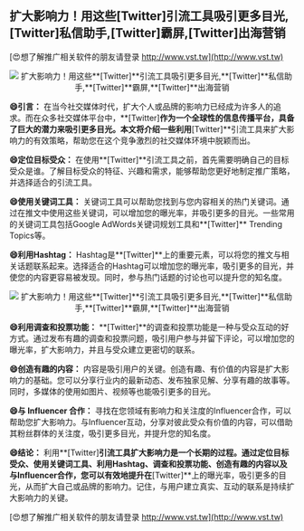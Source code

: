 ## **扩大影响力！用这些**[Twitter]**引流工具吸引更多目光,**[Twitter]**私信助手,**[Twitter]**霸屏,**[Twitter]**出海营销**

[😍想了解推广相关软件的朋友请登录 http://www.vst.tw](http://www.vst.tw)

 <center><img src="https://vst.tw/MP4/tuiguang/png/5.png" alt="扩大影响力！用这些**[Twitter]**引流工具吸引更多目光,**[Twitter]**私信助手,**[Twitter]**霸屏,**[Twitter]**出海营销"></center>

**😄引言：**
在当今社交媒体时代，扩大个人或品牌的影响力已经成为许多人的追求。而在众多社交媒体平台中，**[Twitter]**作为一个全球性的信息传播平台，具备了巨大的潜力来吸引更多目光。本文将介绍一些利用**[Twitter]**引流工具来扩大影响力的有效策略，帮助您在这个竞争激烈的社交媒体环境中脱颖而出。

**😄定位目标受众：**
在使用**[Twitter]**引流工具之前，首先需要明确自己的目标受众是谁。了解目标受众的特征、兴趣和需求，能够帮助您更好地制定推广策略，并选择适合的引流工具。

**😄使用关键词工具：**
关键词工具可以帮助您找到与您内容相关的热门关键词。通过在推文中使用这些关键词，可以增加您的曝光率，并吸引更多的目光。一些常用的关键词工具包括Google AdWords关键词规划工具和**[Twitter]** Trending Topics等。

**😄利用Hashtag：**
Hashtag是**[Twitter]**上的重要元素，可以将您的推文与相关话题联系起来。选择适合的Hashtag可以增加您的曝光率，吸引更多的目光，并使您的内容更容易被发现。同时，参与热门话题的讨论也可以提升您的知名度。

 <center><img src="https://vst.tw/MP4/tuiguang/png/6.png" alt="扩大影响力！用这些**[Twitter]**引流工具吸引更多目光,**[Twitter]**私信助手,**[Twitter]**霸屏,**[Twitter]**出海营销"></center>

**😄利用调查和投票功能：**
**[Twitter]**的调查和投票功能是一种与受众互动的好方式。通过发布有趣的调查和投票问题，吸引用户参与并留下评论，可以增加您的曝光率，扩大影响力，并且与受众建立更密切的联系。

**😄创造有趣的内容：**
内容是吸引用户的关键。创造有趣、有价值的内容是扩大影响力的基础。您可以分享行业内的最新动态、发布独家见解、分享有趣的故事等。同时，多媒体的使用如图片、视频等也能吸引更多的目光。

**😄与 Influencer 合作：**
寻找在您领域有影响力和关注度的Influencer合作，可以帮助您扩大影响力。与Influencer互动，分享对彼此受众有价值的内容，可以借助其粉丝群体的关注度，吸引更多目光，并提升您的知名度。

**😄结论：**
利用**[Twitter]**引流工具扩大影响力是一个长期的过程。通过定位目标受众、使用关键词工具、利用Hashtag、调查和投票功能、创造有趣的内容以及与Influencer合作，您可以有效地提升在**[Twitter]**上的曝光率，吸引更多的目光，从而扩大自己或品牌的影响力。记住，与用户建立真实、互动的联系是持续扩大影响力的关键。

[😍想了解推广相关软件的朋友请登录 http://www.vst.tw](http://www.vst.tw)



